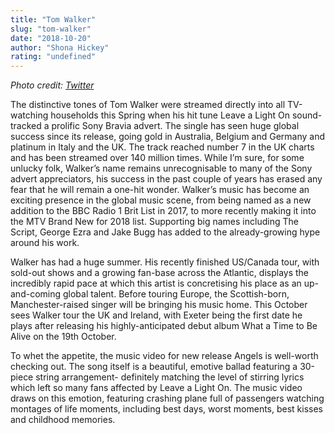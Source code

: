 ```yaml
---
title: "Tom Walker"
slug: "tom-walker"
date: "2018-10-20"
author: "Shona Hickey"
rating: "undefined"
---
```


_Photo credit: [Twitter](https://twitter.com/iamtomwalker)_

The distinctive tones of Tom Walker were streamed directly into all TV-watching households this Spring when his hit tune Leave a Light On sound-tracked a prolific Sony Bravia advert. The single has seen huge global success since its release, going gold in Australia, Belgium and Germany and platinum in Italy and the UK. The track reached number 7 in the UK charts and has been streamed over 140 million times. While I’m sure, for some unlucky folk, Walker’s name remains unrecognisable to many of the Sony advert appreciators, his success in the past couple of years has erased any fear that he will remain a one-hit wonder. Walker’s music has become an exciting presence in the global music scene, from being named as a new addition to the BBC Radio 1 Brit List in 2017, to more recently making it into the MTV Brand New for 2018 list. Supporting big names including The Script, George Ezra and Jake Bugg has added to the already-growing hype around his work.

Walker has had a huge summer. His recently finished US/Canada tour, with sold-out shows and a growing fan-base across the Atlantic, displays the incredibly rapid pace at which this artist is concretising his place as an up-and-coming global talent. Before touring Europe, the Scottish-born, Manchester-raised singer will be bringing his music home. This October sees Walker tour the UK and Ireland, with Exeter being the first date he plays after releasing his highly-anticipated debut album What a Time to Be Alive on the 19th October.

To whet the appetite, the music video for new release Angels is well-worth checking out. The song itself is a beautiful, emotive ballad featuring a 30-piece string arrangement- definitely matching the level of stirring lyrics which left so many fans affected by Leave a Light On. The music video draws on this emotion, featuring crashing plane full of passengers watching montages of life moments, including best days, worst moments, best kisses and childhood memories.
